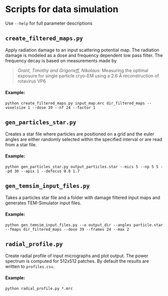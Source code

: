 # Scripts for data simulation

Use `--help` for full parameter descriptions

## `create_filtered_maps.py`

Apply radiation damage to an input scattering potential map. The radiation damage is modeled as a dose and frequency 
dependent low pass filter. The frequency decay is based on measurements made by 

> *Grant, Timothy and Grigorieff, Nikolaus*: Measuring the optimal exposure for single particle cryo-EM using a 2.6 Å reconstruction of rotavirus VP6

#### Example:

    python create_filtered_maps.py input_map.mrc dir_filtered_maps --voxelsize 1 --dose 39 --nf 24 --factor 1

## `gen_particles_star.py`

Creates a star file where particles are positioned on a grid and the euler angles are either randomly selected within the 
specified interval or are read from a star file. 

#### Example:

    python gen_particles_star.py output_particles.star --mics 5 --np 5 5 --pd 30 --apix 1 --defocus 0.8 1.7
    
## `gen_temsim_input_files.py`

Takes a particles star file and a folder with damage filtered input maps and generates TEM-Simulator input files.

#### Example:

    python gen_temsim_input_files.py --o output_dir --angles particle.star --fmaps dir_filtered_maps --dose 39 --frames 24 --max 2
    
## `radial_profile.py`

Create radial profile of input micrographs and plot output. The power spectrum is computed for 512x512 patches. 
By default the results are written to `profiles.csv`. 

#### Example:

    python radial_profile.py *.mrc